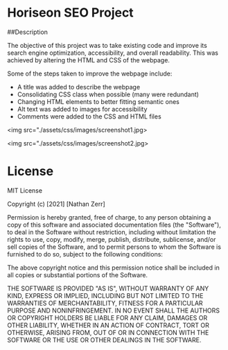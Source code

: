 # Horiseon SEO Project

##Description

The objective of this project was to take existing code and improve its search engine optimization, accessibility, and overall readability. This was achieved by altering the HTML and CSS of the webpage. 

Some of the steps taken to improve the webpage include:

- A title was added to describe the webpage
- Consolidating CSS class when possible (many were redundant)
- Changing HTML elements to better fitting semantic ones
- Alt text was added to images for accessibility
- Comments were added to the CSS and HTML files

<img src="./assets/css/images/screenshot1.jpg>

<img src="./assets/css/images/screenshot2.jpg>

# License

MIT License

Copyright (c) [2021] [Nathan Zerr]

Permission is hereby granted, free of charge, to any person obtaining a copy
of this software and associated documentation files (the "Software"), to deal
in the Software without restriction, including without limitation the rights
to use, copy, modify, merge, publish, distribute, sublicense, and/or sell
copies of the Software, and to permit persons to whom the Software is
furnished to do so, subject to the following conditions:

The above copyright notice and this permission notice shall be included in all
copies or substantial portions of the Software.

THE SOFTWARE IS PROVIDED "AS IS", WITHOUT WARRANTY OF ANY KIND, EXPRESS OR
IMPLIED, INCLUDING BUT NOT LIMITED TO THE WARRANTIES OF MERCHANTABILITY,
FITNESS FOR A PARTICULAR PURPOSE AND NONINFRINGEMENT. IN NO EVENT SHALL THE
AUTHORS OR COPYRIGHT HOLDERS BE LIABLE FOR ANY CLAIM, DAMAGES OR OTHER
LIABILITY, WHETHER IN AN ACTION OF CONTRACT, TORT OR OTHERWISE, ARISING FROM,
OUT OF OR IN CONNECTION WITH THE SOFTWARE OR THE USE OR OTHER DEALINGS IN THE
SOFTWARE.
